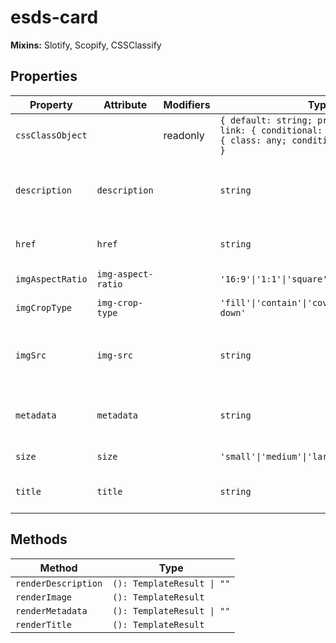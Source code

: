 # esds-card

**Mixins:** Slotify, Scopify, CSSClassify

## Properties

| Property         | Attribute          | Modifiers | Type                                             | Description                                      |
|------------------|--------------------|-----------|--------------------------------------------------|--------------------------------------------------|
| `cssClassObject` |                    | readonly  | `{ default: string; prefix: string; link: { conditional: boolean; }; size: { class: any; conditional: boolean; }; }` |                                                  |
| `description`    | `description`      |           | `string`                                         | Text description rendered below the title        |
| `href`           | `href`             |           | `string`                                         | Destination when card is clicked                 |
| `imgAspectRatio` | `img-aspect-ratio` |           | `'16:9'\|'1:1'\|'square'`                        | Image aspect ratio                               |
| `imgCropType`    | `img-crop-type`    |           | `'fill'\|'contain'\|'cover'\|'none'\|'scale-down'` | Image crop behavior                              |
| `imgSrc`         | `img-src`          |           | `string`                                         | Relative path to the image displayed on the card |
| `metadata`       | `metadata`         |           | `string`                                         | Metadata text displayed on the card              |
| `size`           | `size`             |           | `'small'\|'medium'\|'large'`                     | Overall size of the card                         |
| `title`          | `title`            |           | `string`                                         | Title text displayed on the card                 |

## Methods

| Method              | Type                       |
|---------------------|----------------------------|
| `renderDescription` | `(): TemplateResult \| ""` |
| `renderImage`       | `(): TemplateResult`       |
| `renderMetadata`    | `(): TemplateResult \| ""` |
| `renderTitle`       | `(): TemplateResult`       |
